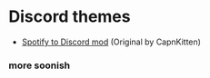 # Discord themes
- [Spotify to Discord mod](https://kex1016.github.io/discord-themes/spotify-discord-mod.theme.css) (Original by CapnKitten)

### more soonish
